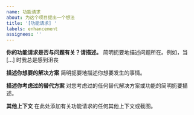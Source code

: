 ```yaml
---
name: 功能请求
about: 为这个项目提出一个想法
title: '[功能请求] '
labels: enhancement
assignees: ''
---
```


**你的功能请求是否与问题有关？请描述。**
简明扼要地描述问题所在。例如，当 [...] 时我总是感到沮丧

**描述你想要的解决方案**
简明扼要地描述你想要发生的事情。

**描述你考虑过的替代方案**
对您考虑过的任何替代解决方案或功能的简明扼要描述。

**其他上下文**
在此处添加有关功能请求的任何其他上下文或截图。

